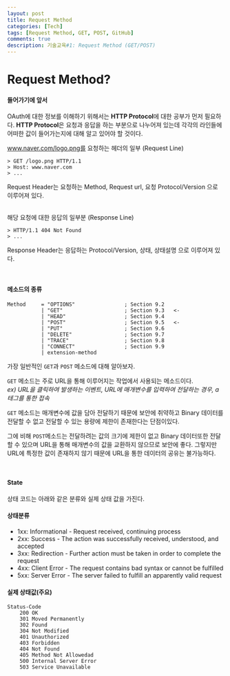 ```yaml
---
layout: post
title: Request Method
categories: [Tech]
tags: [Request Method, GET, POST, GitHub]
comments: true
description: 기술교육#1: Request Method (GET/POST)
---
```


# Request Method? #

#### 들어가기에 앞서 ####

OAuth에 대한 정보를 이해하기 위해서는 **HTTP Protocol**에 대한 공부가 먼저 필요하다. **HTTP Protocol**은 요청과 응답을 하는 부분으로 나누어져 있는데 각각의 라인들에 어떠한 값이 들어가는지에 대해 알고 있어야 할 것이다.

www.naver.com/logo.png를 요청하는 헤더의 일부 (Request Line)

	> GET /logo.png HTTP/1.1
	> Host: www.naver.com
	> ...

Request Header는 요청하는 Method, Request url, 요청 Protocol/Version 으로 이루어져 있다.

<br>
해당 요청에 대한 응답의 일부분 (Response Line)

    > HTTP/1.1 404 Not Found
    > ...

Response Header는 응답하는 Protocol/Version, 상태, 상태설명 으로 이루어져 있다. 

<br>

#### 메소드의 종류 ####

    Method     = "OPTIONS"                ; Section 9.2
               | "GET"                    ; Section 9.3   <-
               | "HEAD"                   ; Section 9.4
               | "POST"                   ; Section 9.5   <-
               | "PUT"                    ; Section 9.6
               | "DELETE"                 ; Section 9.7
               | "TRACE"                  ; Section 9.8
               | "CONNECT"                ; Section 9.9
               | extension-method

가장 일반적인 `GET`과 `POST` 메소드에 대해 알아보자.


`GET` 메소드는 주로 URL을 통해 이루어지는 작업에서 사용되는 메소드이다.<br>
*ex) URL을 클릭하여 발생하는 이벤트, URL에 매개변수를 입력하여 전달하는 경우, a 테그를 통한 접속*

`GET` 메소드는 매개변수에 값을 담아 전달하기 때문에 보안에 취약하고 Binary 데이터를 전달할 수 없고 전달할 수 있는 용량에 제한이 존재한다는 단점이있다. 

그에 비해 `POST`메소드는 전달하려는 값의 크기에 제한이 없고 Binary 데이터또한 전달할 수 있으며 URL을 통해 매개변수의 값을 교환하지 않으므로 보안에 좋다. 그렇지만 URL에 특정한 값이 존재하지 않기 때문에 URL을 통한 데이터의 공유는 불가능하다.

<br>

#### State ####

상태 코드는 아래와 같은 분류와 실제 상태 값을 가진다.

#### 상태분류 ####

- 1xx: Informational - Request received, continuing process
- 2xx: Success - The action was successfully received, understood, and accepted
- 3xx: Redirection - Further action must be taken in order to complete the request
- 4xx: Client Error - The request contains bad syntax or cannot be fulfilled
- 5xx: Server Error - The server failed to fulfill an apparently valid request


#### 실제 상태값(주요) ####

    Status-Code
        200 OK
		301 Moved Permanently
		302 Found
		304 Not Modified
		401 Unauthorized
		403 Forbidden
		404 Not Found
		405 Method Not Allowedad
		500 Internal Server Error
		503 Service Unavailable
